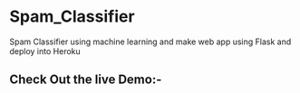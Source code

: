 # Spam_Classifier
Spam Classifier using machine learning and make web app using Flask and deploy into Heroku

## Check Out the live Demo:-  

